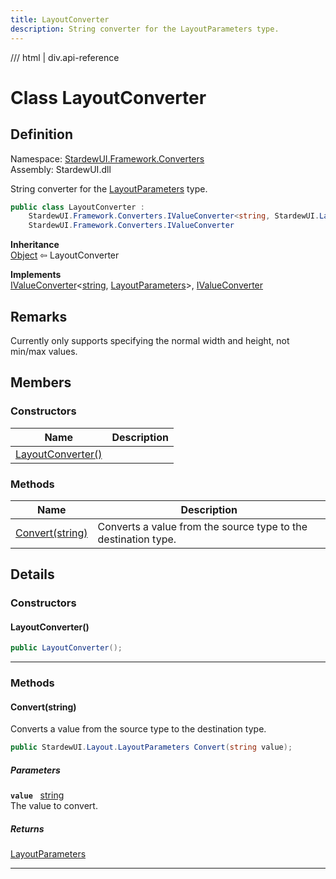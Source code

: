 ```yaml
---
title: LayoutConverter
description: String converter for the LayoutParameters type.
---
```


<link rel="stylesheet" href="/StardewUI/stylesheets/reference.css" />

/// html | div.api-reference

# Class LayoutConverter

## Definition

<div class="api-definition" markdown>

Namespace: [StardewUI.Framework.Converters](index.md)  
Assembly: StardewUI.dll  

</div>

String converter for the [LayoutParameters](../../layout/layoutparameters.md) type.

```cs
public class LayoutConverter : 
    StardewUI.Framework.Converters.IValueConverter<string, StardewUI.Layout.LayoutParameters>, 
    StardewUI.Framework.Converters.IValueConverter
```

**Inheritance**  
[Object](https://learn.microsoft.com/en-us/dotnet/api/system.object) ⇦ LayoutConverter

**Implements**  
[IValueConverter](ivalueconverter-2.md)<[string](https://learn.microsoft.com/en-us/dotnet/api/system.string), [LayoutParameters](../../layout/layoutparameters.md)>, [IValueConverter](ivalueconverter.md)

## Remarks

Currently only supports specifying the normal width and height, not min/max values.

## Members

### Constructors

 | Name | Description |
| --- | --- |
| [LayoutConverter()](#layoutconverter) |  | 

### Methods

 | Name | Description |
| --- | --- |
| [Convert(string)](#convertstring) | Converts a value from the source type to the destination type. | 

## Details

### Constructors

#### LayoutConverter()



```cs
public LayoutConverter();
```

-----

### Methods

#### Convert(string)

Converts a value from the source type to the destination type.

```cs
public StardewUI.Layout.LayoutParameters Convert(string value);
```

##### Parameters

**`value`** &nbsp; [string](https://learn.microsoft.com/en-us/dotnet/api/system.string)  
The value to convert.

##### Returns

[LayoutParameters](../../layout/layoutparameters.md)

-----


